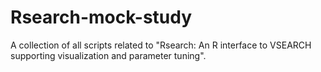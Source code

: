 # Rsearch-mock-study
A collection of all scripts related to "Rsearch: An R interface to VSEARCH supporting visualization and parameter tuning".
